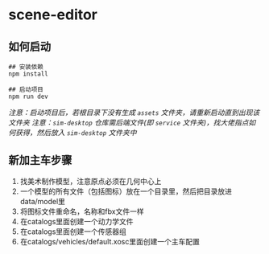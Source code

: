 # scene-editor

## 如何启动

```shell
## 安装依赖
npm install

## 启动项目
npm run dev
```

*注意：启动项目后，若根目录下没有生成 `assets` 文件夹，请重新启动直到出现该文件夹*
*注意：`sim-desktop` 仓库需后端文件(即 `service` 文件夹)，找大佬指点如何获得，然后放入 `sim-desktop` 文件夹中*

## 新加主车步骤
1. 找美术制作模型，注意原点必须在几何中心上
2. 一个模型的所有文件（包括图标）放在一个目录里，然后把目录放进data/model里
3. 将图标文件重命名，名称和fbx文件一样
4. 在catalogs里面创建一个动力学文件
5. 在catalogs里面创建一个传感器组
6. 在catalogs/vehicles/default.xosc里面创建一个主车配置
